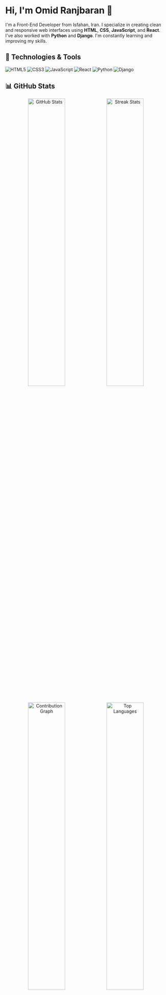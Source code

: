 # Hi, I'm Omid Ranjbaran 👋

I'm a Front-End Developer from Isfahan, Iran. I specialize in creating clean and responsive web interfaces using **HTML**, **CSS**, **JavaScript**, and **React**. I've also worked with **Python** and **Django**. I'm constantly learning and improving my skills.

## 🔧 Technologies & Tools
![HTML5](https://img.shields.io/badge/HTML5-E34F26?style=for-the-badge&logo=html5&logoColor=white)
![CSS3](https://img.shields.io/badge/CSS3-1572B6?style=for-the-badge&logo=css3&logoColor=white)
![JavaScript](https://img.shields.io/badge/JavaScript-F7DF1E?style=for-the-badge&logo=javascript&logoColor=black)
![React](https://img.shields.io/badge/React-61DAFB?style=for-the-badge&logo=react&logoColor=black)
![Python](https://img.shields.io/badge/Python-3776AB?style=for-the-badge&logo=python&logoColor=white)
![Django](https://img.shields.io/badge/Django-092E20?style=for-the-badge&logo=django&logoColor=white)

## 📊 GitHub Stats

<p align="center">

  <img src="https://github-readme-stats.vercel.app/api?username=omidranjbaran&count_private=true&show_icons=true&theme=radical" alt="GitHub Stats" width="48%"/>
  
  <img src="https://github-readme-streak-stats.herokuapp.com?user=omidranjbaran&theme=radical" alt="Streak Stats" width="48%"/>
</p>

<p align="center">

  <img src="https://github-readme-activity-graph.vercel.app/graph?username=omidranjbaran&theme=github" alt="Contribution Graph" width="48%"/>
  <img src="https://github-readme-stats.vercel.app/api/top-langs/?username=omidranjbaran&layout=compact&theme=radical" alt="Top Languages" width="48%"/>
</p>

## 🛠️ My Contributions

- **Commits & Pull Requests:** The [Contribution Graph](https://github.com/omidranjbaran) above reflects my overall activity, including commits, pull requests, and more.
- I actively contribute to open source projects and continuously improve my coding skills.

## 🤝 Let's Connect
[![Instagram](https://img.shields.io/badge/Instagram-E4405F?style=for-the-badge&logo=instagram&logoColor=white)](https://instagram.com/omidranjbarann)
[![Twitter](https://img.shields.io/badge/Twitter-1DA1F2?style=for-the-badge&logo=twitter&logoColor=white)](https://twitter.com/omidranjbarann)
[![LinkedIn](https://img.shields.io/badge/LinkedIn-0077B5?style=for-the-badge&logo=linkedin&logoColor=white)](https://www.linkedin.com/in/omidranjbarann)
[![Telegram](https://img.shields.io/badge/Telegram-2CA5E0?style=for-the-badge&logo=telegram&logoColor=white)](https://t.me/omidrnn)

## 📫 How to Reach Me
- Email: [omidrn58@gmail.com](omidrn58@gmail.com)
